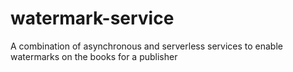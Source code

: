 # watermark-service
A combination of asynchronous and serverless services to enable watermarks on the books for a publisher

